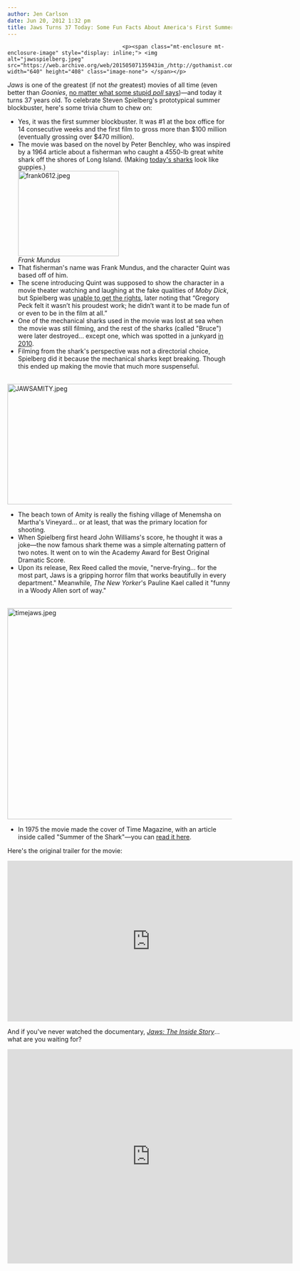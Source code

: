 ```yaml
---
author: Jen Carlson
date: Jun 20, 2012 1:32 pm
title: Jaws Turns 37 Today: Some Fun Facts About America's First Summer Blockbuster
---
```


	
										<p><span class="mt-enclosure mt-enclosure-image" style="display: inline;"> <img alt="jawsspielberg.jpeg" src="https://web.archive.org/web/20150507135943im_/http://gothamist.com/attachments/arts_jen/jawsspielberg.jpeg" width="640" height="408" class="image-none"> </span></p>

<p><em>Jaws</em> is one of the greatest (if not <em>the</em> greatest) movies of all time (even better than <em>Goonies</em>, <a href="https://web.archive.org/web/20150507135943/http://gothamist.com/2012/04/19/goonies_v_jaws_which_beloved_flick.php">no matter what some stupid <em>poll</em> says</a>)&#x2014;and today it turns 37 years old. To celebrate Steven Spielberg&apos;s prototypical summer blockbuster, here&apos;s some trivia chum to chew on:</p><ul><li>Yes, it was the first summer blockbuster. It was #1 at the box office for 14 consecutive weeks and the first film to gross more than $100 million (eventually grossing over $470 million).<br>
</li><li>The movie was based on the novel by Peter Benchley, who was inspired by a 1964 article about a fisherman who caught a 4550-lb great white shark off the shores of Long Island. (Making <a href="https://web.archive.org/web/20150507135943/http://gothamist.com/2012/06/18/montauk_shark_fishing.php#photo-1">today&apos;s sharks</a> look like guppies.)<br>
<span class="mt-enclosure mt-enclosure-image" style="display: inline;"> <div class="image-right"> <img alt="frank0612.jpeg" src="https://web.archive.org/web/20150507135943im_/http://gothamist.com/attachments/arts_jen/frank0612.jpeg" width="226" height="191"> <br> <i style=" width:226px; ;display:block"> Frank Mundus</i></div> </span></li><li>That fisherman&apos;s name was Frank Mundus, and the character Quint was based off of him.<br>
</li><li>The scene introducing Quint was supposed to show the character in a movie theater watching and laughing at the fake qualities of <em>Moby Dick</em>, but Spielberg was <a href="https://web.archive.org/web/20150507135943/http://trackofthecat.blogspot.com/2011/07/moby-dick-gillian-anderson-john-hurt.html">unable to get the rights</a>, later noting that &#x201C;Gregory Peck felt it wasn&#x2019;t his proudest work; he didn&#x2019;t want it to be made fun of or even to be in the film at all.&#x201D;<br>
</li><li>One of the mechanical sharks used in the movie was lost at sea when the movie was still filming, and the rest of the sharks (called &quot;Bruce&quot;) were later destroyed... except one, which was spotted in a junkyard <a href="https://web.archive.org/web/20150507135943/http://gothamist.com/2010/06/07/search_for_bruce_the_jaws_shark.php#photo-1">in 2010</a>.<br>
</li><li>Filming from the shark&apos;s perspective was not a directorial choice, Spielberg did it because the mechanical sharks kept breaking. Though this ended up making the movie that much more suspenseful.</li></ul><br>
<span class="mt-enclosure mt-enclosure-image" style="display: inline;"> <img alt="JAWSAMITY.jpeg" src="https://web.archive.org/web/20150507135943im_/http://gothamist.com/attachments/arts_jen/JAWSAMITY.jpeg" width="640" height="270" class="image-none"> </span><br>
<ul><li>The beach town of Amity is really the fishing village of Menemsha on Martha&apos;s Vineyard... or at least, that was the primary location for shooting.<br>
</li><li>When Spielberg first heard John Williams&apos;s score, he thought it was a joke&#x2014;the now famous shark theme was a simple alternating pattern of two notes. It went on to win the Academy Award for Best Original Dramatic Score.<br>
</li><li>Upon its release, Rex Reed called the movie, &quot;nerve-frying... for the most part, Jaws is a gripping horror film that works beautifully in every department.&quot; Meanwhile, <em>The New Yorker</em>&apos;s Pauline Kael called it &quot;funny in a Woody Allen sort of way.&quot;</li></ul><br>
<span class="mt-enclosure mt-enclosure-image" style="display: inline;"> <img alt="timejaws.jpeg" src="https://web.archive.org/web/20150507135943im_/http://gothamist.com/attachments/arts_jen/timejaws.jpeg" width="640" height="473" class="image-none"> </span><br>
<ul><li>In 1975 the movie made the cover of Time Magazine, with an article inside called &quot;Summer of the Shark&quot;&#x2014;you can <a href="https://web.archive.org/web/20150507135943/http://www.time.com/time/magazine/article/0,9171,913189,00.html">read it here</a>.</li></ul><p></p>

<p>Here&apos;s the original trailer for the movie: </p>

<p><iframe width="640" height="360" src="https://web.archive.org/web/20150507135943if_/http://www.youtube.com/embed/ucMLFO6TsFM" frameborder="0" allowfullscreen></iframe></p>

<p>And if you&apos;ve never watched the documentary, <a href="https://web.archive.org/web/20150507135943/http://www.imdb.com/title/tt1701999/"><em>Jaws: The Inside Story</em></a>... what are you waiting for?</p>

<p><iframe width="640" height="480" src="https://web.archive.org/web/20150507135943if_/http://www.youtube.com/embed/ck8xGUeVAUk" frameborder="0" allowfullscreen></iframe></p>					
										
									
				